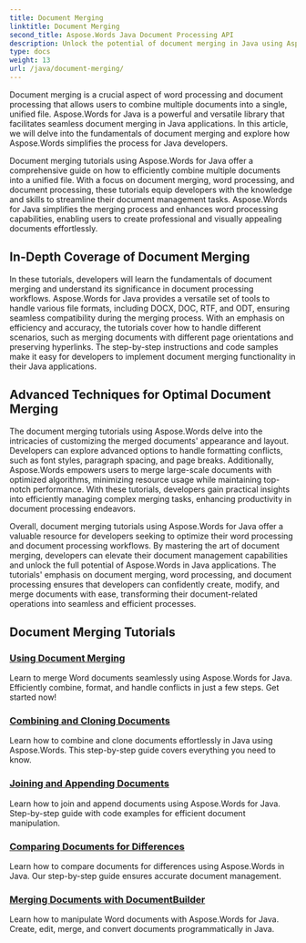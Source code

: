```yaml
---
title: Document Merging 
linktitle: Document Merging
second_title: Aspose.Words Java Document Processing API
description: Unlock the potential of document merging in Java using Aspose.Words! Learn efficient word processing and document processing with detailed tutorials. 
type: docs
weight: 13
url: /java/document-merging/
---
```


Document merging is a crucial aspect of word processing and document processing that allows users to combine multiple documents into a single, unified file. Aspose.Words for Java is a powerful and versatile library that facilitates seamless document merging in Java applications. In this article, we will delve into the fundamentals of document merging and explore how Aspose.Words simplifies the process for Java developers.

Document merging tutorials using Aspose.Words for Java offer a comprehensive guide on how to efficiently combine multiple documents into a unified file. With a focus on document merging, word processing, and document processing, these tutorials equip developers with the knowledge and skills to streamline their document management tasks. Aspose.Words for Java simplifies the merging process and enhances word processing capabilities, enabling users to create professional and visually appealing documents effortlessly.

## In-Depth Coverage of Document Merging

In these tutorials, developers will learn the fundamentals of document merging and understand its significance in document processing workflows. Aspose.Words for Java provides a versatile set of tools to handle various file formats, including DOCX, DOC, RTF, and ODT, ensuring seamless compatibility during the merging process. With an emphasis on efficiency and accuracy, the tutorials cover how to handle different scenarios, such as merging documents with different page orientations and preserving hyperlinks. The step-by-step instructions and code samples make it easy for developers to implement document merging functionality in their Java applications.

## Advanced Techniques for Optimal Document Merging

The document merging tutorials using Aspose.Words delve into the intricacies of customizing the merged documents' appearance and layout. Developers can explore advanced options to handle formatting conflicts, such as font styles, paragraph spacing, and page breaks. Additionally, Aspose.Words empowers users to merge large-scale documents with optimized algorithms, minimizing resource usage while maintaining top-notch performance. With these tutorials, developers gain practical insights into efficiently managing complex merging tasks, enhancing productivity in document processing endeavors.

Overall, document merging tutorials using Aspose.Words for Java offer a valuable resource for developers seeking to optimize their word processing and document processing workflows. By mastering the art of document merging, developers can elevate their document management capabilities and unlock the full potential of Aspose.Words in Java applications. The tutorials' emphasis on document merging, word processing, and document processing ensures that developers can confidently create, modify, and merge documents with ease, transforming their document-related operations into seamless and efficient processes.

## Document Merging Tutorials

### [Using Document Merging](./using-document-merging/)
Learn to merge Word documents seamlessly using Aspose.Words for Java. Efficiently combine, format, and handle conflicts in just a few steps. Get started now!
### [Combining and Cloning Documents](./combining-cloning-documents/)
Learn how to combine and clone documents effortlessly in Java using Aspose.Words. This step-by-step guide covers everything you need to know.
### [Joining and Appending Documents](./joining-appending-documents/)
Learn how to join and append documents using Aspose.Words for Java. Step-by-step guide with code examples for efficient document manipulation.
### [Comparing Documents for Differences](./comparing-documents-for-differences/)
Learn how to compare documents for differences using Aspose.Words in Java. Our step-by-step guide ensures accurate document management.
### [Merging Documents with DocumentBuilder](./merging-documents-documentbuilder/)
Learn how to manipulate Word documents with Aspose.Words for Java. Create, edit, merge, and convert documents programmatically in Java.